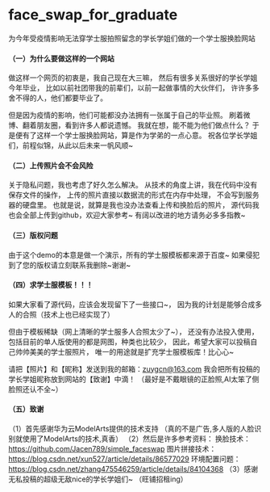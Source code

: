 # face_swap_for_graduate
 为今年受疫情影响无法穿学士服拍照留念的学长学姐们做的一个学士服换脸网站

#### （一）为什么要做这样的一个网站
做这样一个网页的初衷是，我自己现在大三嘛， 然后有很多关系很好的学长学姐今年毕业， 比如以前社团带我的前辈们，以前一起做事情的大伙伴们， 许许多多舍不得的人，他们都要毕业了。

但是因为疫情的影响，他们可能都没办法拥有一张属于自己的毕业照。 刷着微博、翻着朋友圈，看到许多人都说遗憾。 我就在想，能不能为他们做点什么？ 于是便有了这样一个学士服换脸网站，算是作为学弟的一点心意。 祝各位学长学姐们，前程似锦，从此以后未来一帆风顺~

#### （二）上传照片会不会风险
关于隐私问题，我也考虑了好久怎么解决。 从技术的角度上讲，我在代码中没有保存文件的操作， 上传的照片直接以数据流的形式在内存中处理， 不会写到服务器的硬盘里。 也就是说，就算是我也没办法查看上传和换脸后的照片， 源代码我也会全部上传到github，欢迎大家参考~ 有阔以改进的地方请务必多多指教~

#### （三）版权问题
由于这个demo的本意是做一个演示，所有的学士服模板都来源于百度~ 如果侵犯到了您的版权请立刻联系我删除~谢谢~

#### （四）求学士服模板！！！
如果大家看了源代码，应该会发现留下了一些接口~， 因为我的计划是能够合成多人的合照（技术上也已经实现了）

但由于模板稀缺（网上清晰的学士服多人合照太少了~）， 还没有办法投入使用， 包括目前的单人版使用的都是网图，种类也比较少， 因此，希望大家可以投稿自己帅帅美美的学士服照片， 唯一的用途就是扩充学士服模板库！比心心~

请把【照片】和【昵称】发送到我的邮箱：zuygcn@163.com 我会把所有投稿的学长学姐昵称放到网站的【致谢】中滴！ （最好是不戴眼镜的正脸照,AI太笨了侧脸照还认不全~）

#### （五）致谢
（1）首先感谢华为云ModelArts提供的技术支持
（真的不是广告,多人版的人脸识别就使用了ModelArts的技术,真香）
（2）然后是许多参考资料：
换脸技术：
https://github.com/Jacen789/simple_faceswap
图片拼接技术：
https://blog.csdn.net/xun527/article/details/86577029
环境配置问题：
https://blog.csdn.net/zhang475546259/article/details/84104368 
（3）感谢无私投稿的超级无敌nice的学长学姐们~
（旺铺招租ing）
